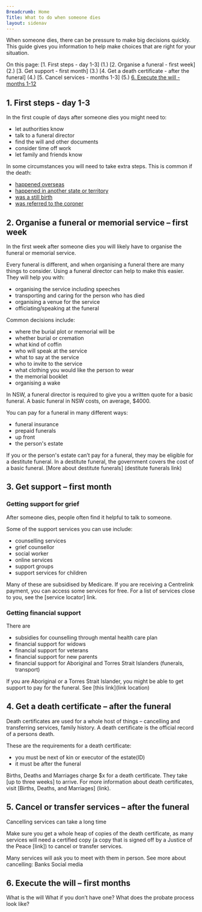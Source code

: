 ```yaml
---
Breadcrumb: Home
Title: What to do when someone dies
layout: sidenav
---
```

<!--- (Draft service on a page – 4/3/2019 – CB)
---> 

When someone dies, there can be pressure to make big decisions quickly. This guide gives you information to help make choices that are right for your situation.

On this page: 
[1. First steps - day 1-3] (1.)
[2. Organise a funeral - first week] (2.)
[3. Get support - first month] (3.)
[4. Get a death certificate - after the funeral] (4.)
[5. Cancel services - months 1-3] (5.)
[6. Execute the will - months 1-12](6.)

## 1. First steps - day 1-3 

In the first couple of days after someone dies you might need to: 
- let authorities know 
- talk to a funeral director 
- find the will and other documents 
- consider time off work 
- let family and friends know

In some circumstances you will need to take extra steps. This is common if the death:  
- [happened overseas](link) 
- [happened in another state or territory](link) 
- [was a still birth](link) 
- [was referred to the coroner](link) 

 
## 2. Organise a funeral or memorial service – first week 

In the first week after someone dies you will likely have to organise the funeral or memorial service. 

Every funeral is different, and when organising a funeral there are many things to consider. Using a funeral director can help to make this easier. They will help you with:
- organising the service including speeches 
- transporting and caring for the person who has died
- organising a venue for the service 
- officiating/speaking at the funeral 

Common decisions include: 
- where the burial plot or memorial will be
- whether burial or cremation 
- what kind of coffin 
- who will speak at the service 
- what to say at the service
- who to invite to the service 
- what clothing you would like the person to wear 
- the memorial booklet 
- organising a wake 

In NSW, a funeral director is required to give you a written quote for a basic funeral. A basic funeral in NSW costs, on average, $4000. 

You can pay for a funeral in many different ways:
- funeral insurance
- prepaid funerals
- up front
- the person's estate

If you or the person's estate can’t pay for a funeral, they may be eligible for a  destitute funeral. In a destitute funeral, the government covers the cost of a basic funeral. [More about destitute funerals] (destitute funerals link)  

## 3. Get support – first month 

### Getting support for grief 

After someone dies, people often find it helpful to talk to someone. 

Some of the support services you can use include: 
* counselling services
* grief counsellor
* social worker
* online services
* support groups
* support services for children

Many of these are subsidised by Medicare. If you are receiving a Centrelink payment, you can access some services for free. 
For a list of services close to you, see the [service locator] link. 

### Getting financial support 
There are 
- subsidies for counselling through mental health care plan 
- financial support for widows 
- financial support for veterans 
- financial support for new parents 
- financial support for Aboriginal and Torres Strait Islanders  (funerals, transport)

If you are Aboriginal or a Torres Strait Islander, you might be able to get support to pay for the funeral. See [this link](link location)

## 4. Get a death certificate – after the funeral
Death certificates are used for a whole host of things – cancelling and transferring services, family history. A death certificate is the official record of a persons death. 

These are the requirements for a death certificate: 
- you must be next of kin or executor of the estate(ID) 
- it must be after the funeral 

Births, Deaths and Marriages charge $x for a death certificate. They take [up to three weeks] to arrive. For more information about death certificates, visit [Births, Deaths, and Marriages] (link). 

## 5. Cancel or transfer services – after the funeral

Cancelling services can take a long time

Make sure you get a whole heap of copies of the death certificate, as many services will need a certified copy (a copy that is signed off by a Justice of the Peace [link]) to cancel or transfer services. 

Many services will ask you to meet with them in person. 
See more about cancelling:
Banks
Social media 

## 6. Execute the will – first months 
What is the will
What if you don’t have one?
What does the probate process look like? 

